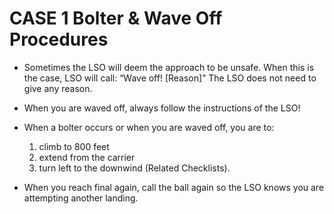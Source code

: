 # CASE 1 Bolter & Wave Off Procedures

- Sometimes the LSO will deem the approach to be unsafe. When this is the case, LSO will call: “Wave off! \[Reason]” The LSO does not need to give any reason.
- When you are waved off, always follow the instructions of the LSO!
- When a bolter occurs or when you are waved off, you are to:

  1. climb to 800 feet
  2. extend from the carrier
  3. turn left to the downwind (Related Checklists).

- When you reach final again, call the ball again so the LSO knows you are attempting another landing.
